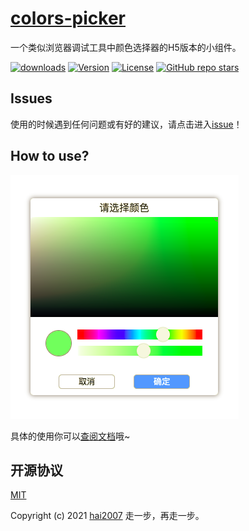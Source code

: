 # [colors-picker](https://hai2007.github.io/colors-picker/)
一个类似浏览器调试工具中颜色选择器的H5版本的小组件。

<p>
  <a href="https://hai2007.gitee.io/npm-downloads?interval=7&packages=colors-picker"><img src="https://img.shields.io/npm/dm/colors-picker.svg" alt="downloads"></a>
  <a href="https://www.npmjs.com/package/colors-picker"><img src="https://img.shields.io/npm/v/colors-picker.svg" alt="Version"></a>
  <a href="https://github.com/hai2007/colors-picker/blob/master/LICENSE"><img src="https://img.shields.io/npm/l/colors-picker.svg" alt="License"></a>
  <a href="https://github.com/hai2007/colors-picker">
        <img alt="GitHub repo stars" src="https://img.shields.io/github/stars/hai2007/colors-picker?style=social">
    </a>
</p>

## Issues
使用的时候遇到任何问题或有好的建议，请点击进入[issue](https://github.com/hai2007/colors-picker/issues)！

## How to use?

<img src='./view.png' />

具体的使用你可以[查阅文档](https://hai2007.github.io/colors-picker)哦~

开源协议
---------------------------------------
[MIT](https://github.com/hai2007/colors-picker/blob/master/LICENSE)

Copyright (c) 2021 [hai2007](https://hai2007.gitee.io/sweethome/) 走一步，再走一步。
